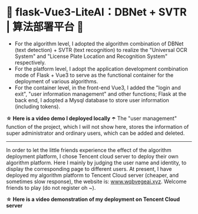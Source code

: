 # 🌱 flask-Vue3-LiteAI：DBNet + SVTR | 算法部署平台 🌱
- For the algorithm level, I adopted the algorithm combination of DBNet (text detection) + SVTR (text recognition) to realize the "Universal OCR System" and "License Plate Location and Recognition System" respectively. <br>
- For the platform level, I adopt the application development combination mode of Flask + Vue3 to serve as the functional container for the deployment of various algorithms.<br>
- For the container level, in the front-end Vue3, I added the "login and exit", "user information management" and other functions; Flask at the back end, I adopted a Mysql database to store user information (including tokens).<br>

**☆ Here is a video demo I deployed locally**
☂️ The "user management" function of the project, which I will not show here, stores the information of super administrator and ordinary users, which can be added and deleted.<br>

---
In order to let the little friends experience the effect of the algorithm deployment platform, I chose Tencent cloud server to deploy their own algorithm platform. Here I mainly by judging the user name and identity, to display the corresponding page to different users. At present, I have deployed my algorithm platform to Tencent Cloud server (cheaper, and sometimes slow response), the website is: www.wqbvegeai.xyz. Welcome friends to play (do not register oh ~).<br>

**☆ Here is a video demonstration of my deployment on Tencent Cloud server**

